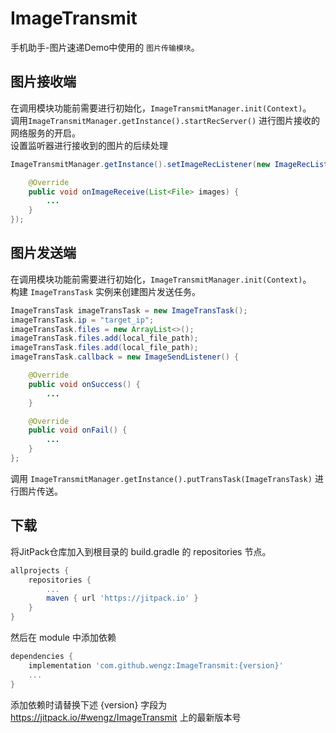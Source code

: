 # ImageTransmit

手机助手-图片速递Demo中使用的 `图片传输模块`。

## 图片接收端

在调用模块功能前需要进行初始化，`ImageTransmitManager.init(Context)`。  
调用`ImageTransmitManager.getInstance().startRecServer()` 进行图片接收的网络服务的开启。  
设置监听器进行接收到的图片的后续处理
```java
ImageTransmitManager.getInstance().setImageRecListener(new ImageRecListener(){

	@Override
	public void onImageReceive(List<File> images) {
		...
	}
});
```

## 图片发送端

在调用模块功能前需要进行初始化，`ImageTransmitManager.init(Context)`。  
构建 `ImageTransTask` 实例来创建图片发送任务。
```java
ImageTransTask imageTransTask = new ImageTransTask();
imageTransTask.ip = "target_ip";
imageTransTask.files = new ArrayList<>();
imageTransTask.files.add(local_file_path);
imageTransTask.files.add(local_file_path);
imageTransTask.callback = new ImageSendListener() {

	@Override
	public void onSuccess() {
		...
	}

	@Override
	public void onFail() {
		...
	}
};
```
调用 `ImageTransmitManager.getInstance().putTransTask(ImageTransTask)` 进行图片传送。

## 下载

将JitPack仓库加入到根目录的 build.gradle 的 repositories 节点。
```gradle
allprojects {
	repositories {
		...
		maven { url 'https://jitpack.io' }
	}
}
```
然后在 module 中添加依赖
```gradle
dependencies {
	implementation 'com.github.wengz:ImageTransmit:{version}'
	...
}
```
添加依赖时请替换下述 {version} 字段为 https://jitpack.io/#wengz/ImageTransmit 上的最新版本号
